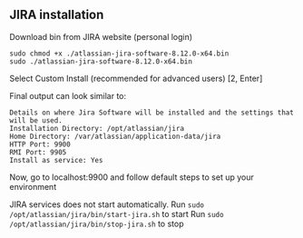 ## JIRA installation

Download bin from JIRA website (personal login)

```
sudo chmod +x ./atlassian-jira-software-8.12.0-x64.bin
sudo ./atlassian-jira-software-8.12.0-x64.bin
```

Select Custom Install (recommended for advanced users) [2, Enter]

Final output can look similar to:
```
Details on where Jira Software will be installed and the settings that will be used.
Installation Directory: /opt/atlassian/jira
Home Directory: /var/atlassian/application-data/jira
HTTP Port: 9900
RMI Port: 9905
Install as service: Yes
```


Now, go to localhost:9900 and follow default steps to set up your environment

JIRA services does not start automatically.
Run `sudo /opt/atlassian/jira/bin/start-jira.sh` to start
Run `sudo /opt/atlassian/jira/bin/stop-jira.sh` to stop
